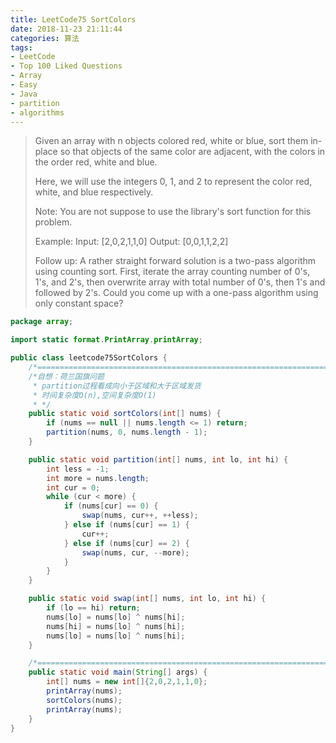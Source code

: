 ```yaml
---
title: LeetCode75 SortColors
date: 2018-11-23 21:11:44
categories: 算法
tags:
- LeetCode
- Top 100 Liked Questions
- Array
- Easy
- Java
- partition
- algorithms
---
```


>Given an array with n objects colored red, white or blue, sort them in-place so that objects of the same color are adjacent, with the colors in the order red, white and blue.
>
>Here, we will use the integers 0, 1, and 2 to represent the color red, white, and blue respectively.
>
>Note: You are not suppose to use the library's sort function for this problem.
>
>Example:
>Input: [2,0,2,1,1,0]
>Output: [0,0,1,1,2,2]
>
>Follow up:
>A rather straight forward solution is a two-pass algorithm using counting sort.
>First, iterate the array counting number of 0's, 1's, and 2's,
>then overwrite array with total number of 0's, then 1's and followed by 2's.
>Could you come up with a one-pass algorithm using only constant space?

```java
package array;

import static format.PrintArray.printArray;

public class leetcode75SortColors {  
    /*=====================================================================================*/
    /*自想：荷兰国旗问题
     * partition过程看成向小于区域和大于区域发货
     * 时间复杂度O(n),空间复杂度O(1)
     * */
    public static void sortColors(int[] nums) {
        if (nums == null || nums.length <= 1) return;
        partition(nums, 0, nums.length - 1);
    }

    public static void partition(int[] nums, int lo, int hi) {
        int less = -1;
        int more = nums.length;
        int cur = 0;
        while (cur < more) {
            if (nums[cur] == 0) {
                swap(nums, cur++, ++less);
            } else if (nums[cur] == 1) {
                cur++;
            } else if (nums[cur] == 2) {
                swap(nums, cur, --more);
            }
        }
    }

    public static void swap(int[] nums, int lo, int hi) {
        if (lo == hi) return;
        nums[lo] = nums[lo] ^ nums[hi];
        nums[hi] = nums[lo] ^ nums[hi];
        nums[lo] = nums[lo] ^ nums[hi];
    }

    /*=====================================================================================*/
    public static void main(String[] args) {
        int[] nums = new int[]{2,0,2,1,1,0};
        printArray(nums);
        sortColors(nums);
        printArray(nums);
    }
}

```

